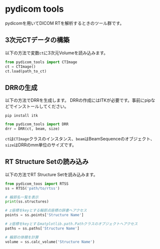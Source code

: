 # pydicom tools

pydicomを用いてDICOM RTを解析するときのツール群です。

## 3次元CTデータの構築

以下の方法で変数`ct`に3次元Volumeを読み込みます。

```python
from pydicom_tools import CTImage
ct = CTImage()
ct.load(path_to_ct)
```

## DRRの生成

以下の方法でDRRを生成します。
DRRの作成にはITKが必要です。事前にpipなどでインストールしてください。

```console
pip install itk
```

```python
from pydicom_tools import DRR
drr = DRR(ct, beam, size)
```

`ct`は`CTImage`クラスのインスタンス、`beam`はBeamSequenceのオブジェクト、
`size`はDRRのmm単位のサイズです。


## RT Structure Setの読み込み

以下の方法でRT Structure Setを読み込みます。

```python
from pydicom_toos import RTSS
ss = RTSS('path/to/rtss')

# 輪郭名一覧を表示
print(ss.structures)

# z座標をkeyとする輪郭点座標の辞書へアクセス
points = ss.points['Structure Name']

# z座標をkeyとするmatplotlib.path.Pathクラスのオブジェクトへアクセス
paths = ss.paths['Structure Name']

# 輪郭の体積を計算
volume = ss.calc_volume('Structure Name')
```